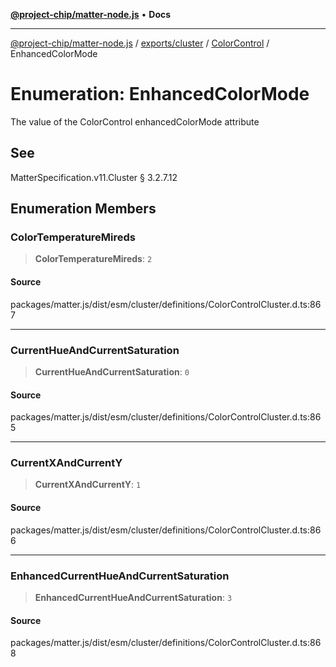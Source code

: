[**@project-chip/matter-node.js**](../../../../../README.md) • **Docs**

***

[@project-chip/matter-node.js](../../../../../modules.md) / [exports/cluster](../../../README.md) / [ColorControl](../README.md) / EnhancedColorMode

# Enumeration: EnhancedColorMode

The value of the ColorControl enhancedColorMode attribute

## See

MatterSpecification.v11.Cluster § 3.2.7.12

## Enumeration Members

### ColorTemperatureMireds

> **ColorTemperatureMireds**: `2`

#### Source

packages/matter.js/dist/esm/cluster/definitions/ColorControlCluster.d.ts:867

***

### CurrentHueAndCurrentSaturation

> **CurrentHueAndCurrentSaturation**: `0`

#### Source

packages/matter.js/dist/esm/cluster/definitions/ColorControlCluster.d.ts:865

***

### CurrentXAndCurrentY

> **CurrentXAndCurrentY**: `1`

#### Source

packages/matter.js/dist/esm/cluster/definitions/ColorControlCluster.d.ts:866

***

### EnhancedCurrentHueAndCurrentSaturation

> **EnhancedCurrentHueAndCurrentSaturation**: `3`

#### Source

packages/matter.js/dist/esm/cluster/definitions/ColorControlCluster.d.ts:868
